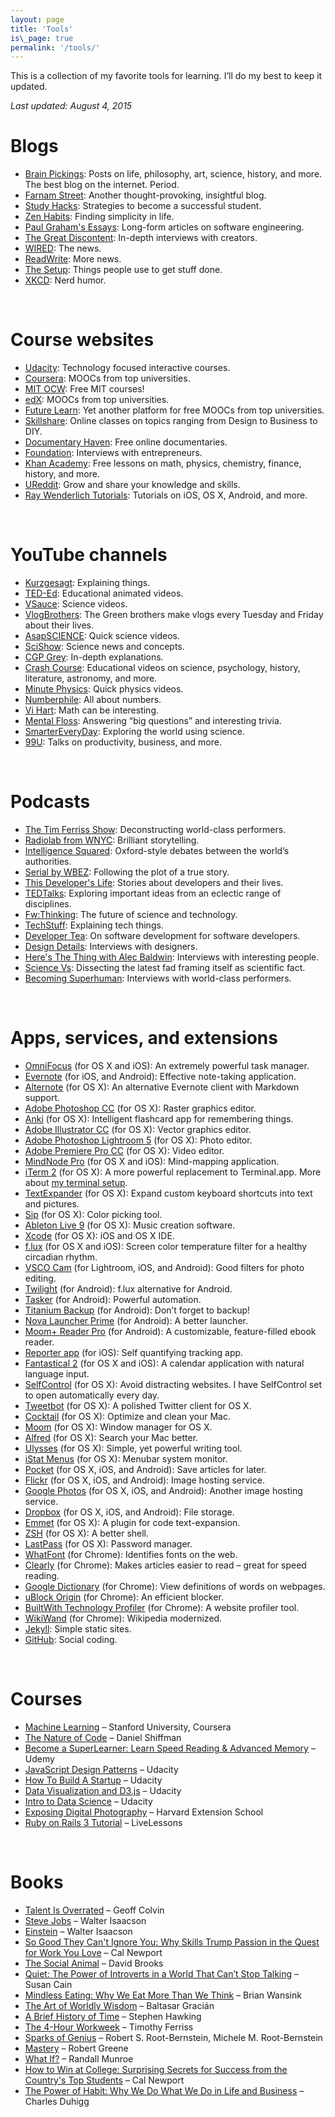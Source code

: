 ```yaml
---
layout: page
title: 'Tools'
is\_page: true
permalink: '/tools/'
---
```


This is a collection of my favorite tools for learning. I’ll do my best to keep it updated.

_Last updated: August 4, 2015_

# Blogs

- [Brain Pickings][1]: Posts on life, philosophy, art, science, history, and more. The best blog on the internet. Period.
- [Farnam Street][2]: Another thought-provoking, insightful blog.
- [Study Hacks][3]: Strategies to become a successful student. 
- [Zen Habits][4]: Finding simplicity in life.
- [Paul Graham's Essays][5]: Long-form articles on software engineering.
- [The Great Discontent][6]: In-depth interviews with creators.
- [WIRED][7]: The news.
- [ReadWrite][8]: More news.
- [The Setup][9]: Things people use to get stuff done.
- [XKCD][10]: Nerd humor.

<br/>

# Course websites

- [Udacity][11]: Technology focused interactive courses.
- [Coursera][12]: MOOCs from top universities. 
- [MIT OCW][13]: Free MIT courses!
- [edX][14]: MOOCs from top universities. 
- [Future Learn][15]: Yet another platform for free MOOCs from top universities.
- [Skillshare][16]: Online classes on topics ranging from Design to Business to DIY.
- [Documentary Haven][17]: Free online documentaries.
- [Foundation][18]: Interviews with entrepreneurs.
- [Khan Academy][19]: Free lessons on math, physics, chemistry, finance, history, and more.
- [UReddit][20]: Grow and share your knowledge and skills.
- [Ray Wenderlich Tutorials][21]: Tutorials on iOS, OS X, Android, and more.

<br/>

# YouTube channels
- [Kurzgesagt][22]: Explaining things.
- [TED-Ed][23]: Educational animated videos.
- [VSauce][24]: Science videos.
- [VlogBrothers][25]: The Green brothers make vlogs every Tuesday and Friday about their lives.
- [AsapSCIENCE][26]: Quick science videos.
- [SciShow][27]: Science news and concepts.
- [CGP Grey][28]: In-depth explanations.
- [Crash Course][29]: Educational videos on science, psychology, history, literature, astronomy, and more.
- [Minute Physics][30]: Quick physics videos.
- [Numberphile][31]: All about numbers.
- [Vi Hart][32]: Math can be interesting.
- [Mental Floss][33]: Answering “big questions” and interesting trivia.
- [SmarterEveryDay][34]: Exploring the world using science.
- [99U][35]: Talks on productivity, business, and more. 

<br/>

# Podcasts

- [The Tim Ferriss Show][36]: Deconstructing world-class performers.
- [Radiolab from WNYC][37]: Brilliant storytelling.
- [Intelligence Squared][38]: Oxford-style debates between the world’s authorities.
- [Serial by WBEZ][39]: Following the plot of a true story.
- [This Developer's Life][40]: Stories about developers and their lives.
- [TEDTalks][41]: Exploring important ideas from an eclectic range of disciplines.
- [Fw:Thinking][42]: The future of science and technology.
- [TechStuff][43]: Explaining tech things.
- [Developer Tea][44]: On software development for software developers.
- [Design Details][45]: Interviews with designers.
- [Here's The Thing with Alec Baldwin][46]: Interviews with interesting people.
- [Science Vs][47]: Dissecting the latest fad framing itself as scientific fact. 
- [Becoming Superhuman][48]: Interviews with world-class performers.

<br/>

# Apps, services, and extensions

- [OmniFocus][49] (for OS X and iOS): An extremely powerful task manager.
- [Evernote][50] (for iOS, and Android): Effective note-taking application.
- [Alternote][51] (for OS X): An alternative Evernote client with Markdown support.
- [Adobe Photoshop CC][52] (for OS X): Raster graphics editor.
- [Anki][53] (for OS X): Intelligent flashcard app for remembering things.
- [Adobe Illustrator CC][54] (for OS X): Vector graphics editor.
- [Adobe Photoshop Lightroom 5][55] (for OS X): Photo editor.
- [Adobe Premiere Pro CC][56] (for OS X): Video editor.
- [MindNode Pro][57] (for OS X and iOS): Mind-mapping application.
- [iTerm 2][58] (for OS X): A more powerful replacement to Terminal.app. More about [my terminal setup][59].
- [TextExpander][60] (for OS X): Expand custom keyboard shortcuts into text and pictures.
- [Sip][61] (for OS X): Color picking tool.
- [Ableton Live 9][62] (for OS X): Music creation software.
- [Xcode][63] (for OS X): iOS and OS X IDE.
- [f.lux][64] (for OS X and iOS): Screen color temperature filter for a healthy circadian rhythm.
- [VSCO Cam][65] (for Lightroom, iOS, and Android): Good filters for photo editing.
- [Twilight][66] (for Android): f.lux alternative for Android.
- [Tasker][67] (for Android): Powerful automation.
- [Titanium Backup][68] (for Android): Don’t forget to backup!
- [Nova Launcher Prime][69] (for Android): A better launcher.
- [Moom+ Reader Pro][70] (for Android): A customizable, feature-filled ebook reader.
- [Reporter app][71] (for iOS): Self quantifying tracking app.
- [Fantastical 2][72] (for OS X and iOS): A calendar application with natural language input.
- [SelfControl][73] (for OS X): Avoid distracting websites. I have SelfControl set to open automatically every day.
- [Tweetbot][74] (for OS X): A polished Twitter client for OS X.
- [Cocktail][75] (for OS X): Optimize and clean your Mac.
- [Moom][76] (for OS X): Window manager for OS X.
- [Alfred][77] (for OS X): Search your Mac better.
- [Ulysses][78] (for OS X): Simple, yet powerful writing tool.
- [iStat Menus][79] (for OS X): Menubar system monitor.
- [Pocket][80] (for OS X, iOS, and Android): Save articles for later.
- [Flickr][81] (for OS X, iOS, and Android): Image hosting service.
- [Google Photos][82] (for OS X, iOS, and Android): Another image hosting service.
- [Dropbox][83] (for OS X, iOS, and Android): File storage.
- [Emmet][84] (for OS X): A plugin for code text-expansion.
- [ZSH][85] (for OS X): A better shell.
- [LastPass][86] (for OS X): Password manager.
- [WhatFont][87] (for Chrome): Identifies fonts on the web.
- [Clearly][88] (for Chrome): Makes articles easier to read – great for speed reading.
- [Google Dictionary][89] (for Chrome): View definitions of words on webpages.
- [uBlock Origin][90] (for Chrome): An efficient blocker.
- [BuiltWith Technology Profiler][91] (for Chrome): A website profiler tool.
- [WikiWand][92] (for Chrome): Wikipedia modernized.
- [Jekyll][93]: Simple static sites.
- [GitHub][94]: Social coding.


<br/>

# Courses
- [Machine Learning][95] – Stanford University, Coursera
- [The Nature of Code][96] – Daniel Shiffman
- [Become a SuperLearner: Learn Speed Reading & Advanced Memory][97] – Udemy
- [JavaScript Design Patterns][98] – Udacity
- [How To Build A Startup][99] – Udacity
- [Data Visualization and D3.js][100] – Udacity
- [Intro to Data Science][101] – Udacity
- [Exposing Digital Photography][102] – Harvard Extension School
- [Ruby on Rails 3 Tutorial][103] – LiveLessons

<br/>

# Books

- [Talent Is Overrated][104] – Geoff Colvin
- [Steve Jobs][105] – Walter Isaacson
- [Einstein][106] – Walter Isaacson
- [So Good They Can't Ignore You: Why Skills Trump Passion in the Quest for Work You Love][107] – Cal Newport
- [The Social Animal][108] – David Brooks
- [Quiet: The Power of Introverts in a World That Can’t Stop Talking][109] – Susan Cain
- [Mindless Eating: Why We Eat More Than We Think][110] – Brian Wansink
- [The Art of Worldly Wisdom][111] – Baltasar Gracián
- [A Brief History of Time][112] – Stephen Hawking
- [The 4-Hour Workweek][113] – Timothy Ferriss
- [Sparks of Genius][114] – Robert S. Root-Bernstein, Michele M. Root-Bernstein
- [Mastery][115] – Robert Greene
- [What If?][116] – Randall Munroe
- [How to Win at College: Surprising Secrets for Success from the Country's Top Students][117] – Cal Newport
- [The Power of Habit: Why We Do What We Do in Life and Business][118] – Charles Duhigg

[1]:	http://www.brainpickings.org
[2]:	http://www.farnamstreetblog.com
[3]:	http://calnewport.com/blog/
[4]:	http://zenhabits.net
[5]:	http://www.paulgraham.com/articles.html
[6]:	http://thegreatdiscontent.com
[7]:	http://www.wired.com/
[8]:	http://readwrite.com/
[9]:	https://usesthis.com/
[10]:	http://xkcd.com
[11]:	http://udacity.com
[12]:	https://www.coursera.org/
[13]:	http://ocw.mit.edu/
[14]:	https://www.edx.org/
[15]:	https://www.futurelearn.com
[16]:	http://www.skillshare.com/
[17]:	http://documentaryheaven.com/
[18]:	http://foundation.bz
[19]:	http://khanacademy.org
[20]:	http://ureddit.com/
[21]:	http://www.raywenderlich.com/
[22]:	https://www.youtube.com/user/Kurzgesagt/about
[23]:	https://www.youtube.com/user/TEDEducation
[24]:	https://www.youtube.com/user/Vsauce
[25]:	https://www.youtube.com/user/vlogbrothers
[26]:	https://www.youtube.com/user/AsapSCIENCE
[27]:	https://www.youtube.com/user/scishow
[28]:	https://www.youtube.com/user/CGPGrey
[29]:	https://www.youtube.com/user/crashcourse
[30]:	https://www.youtube.com/user/minutephysics
[31]:	https://www.youtube.com/user/numberphile
[32]:	https://www.youtube.com/user/Vihart
[33]:	https://www.youtube.com/user/MentalFlossVideo
[34]:	https://www.youtube.com/user/destinws2
[35]:	https://www.youtube.com/user/99Uvideos
[36]:	https://itunes.apple.com/us/podcast/the-tim-ferriss-show/id863897795?mt=2
[37]:	https://itunes.apple.com/us/podcast/radiolab-from-wnyc/id152249110?mt=2
[38]:	https://itunes.apple.com/us/podcast/intelligence-squared/id708371900?mt=2
[39]:	https://itunes.apple.com/us/podcast/serial/id917918570?mt=2
[40]:	https://itunes.apple.com/us/podcast/this-developers-life/id389727545?mt=2
[41]:	https://www.ted.com/talks
[42]:	https://itunes.apple.com/us/podcast/fw-thinking/id604177167?mt=2
[43]:	https://itunes.apple.com/us/podcast/techstuff/id282795787?mt=2
[44]:	https://itunes.apple.com/us/podcast/developer-tea/id955596067?mt=2
[45]:	https://itunes.apple.com/us/podcast/design-details/id947191070
[46]:	https://itunes.apple.com/us/podcast/heres-thing-alec-baldwin/id472939437?mt=2
[47]:	https://itunes.apple.com/au/podcast/science-vs/id998250544?mt=2
[48]:	http://www.becomingasuperhuman.com/
[49]:	https://www.omnigroup.com/omnifocus
[50]:	http://evernote.com
[51]:	http://alternoteapp.com/
[52]:	http://www.adobe.com/products/photoshop.html
[53]:	http://ankisrs.net/
[54]:	http://www.adobe.com/products/illustrator.html
[55]:	http://www.adobe.com/products/photoshop-lightroom.html
[56]:	http://www.adobe.com/products/premiere.html
[57]:	https://mindnode.com/
[58]:	http://iterm2.com/
[59]:	/terminal
[60]:	https://smilesoftware.com/TextExpander/index.html
[61]:	https://itunes.apple.com/app/sip/id507257563?mt=12&ls=1
[62]:	https://www.ableton.com/
[63]:	https://developer.apple.com/xcode/
[64]:	https://justgetflux.com/
[65]:	https://vsco.co/vscocam
[66]:	https://play.google.com/store/apps/details?id=com.urbandroid.lux
[67]:	http://tasker.dinglisch.net/
[68]:	http://matrixrewriter.com/android/
[69]:	http://novalauncher.com/
[70]:	http://www.moondownload.com/
[71]:	https://itunes.apple.com/in/app/reporter-app/id779697486?mt=8
[72]:	https://flexibits.com/fantastical
[73]:	https://selfcontrolapp.com/
[74]:	http://tapbots.com/tweetbot/
[75]:	http://www.maintain.se/cocktail/
[76]:	http://manytricks.com/moom/
[77]:	http://alfredapp.com
[78]:	http://www.ulyssesapp.com/
[79]:	http://bjango.com/OS%20X/istatmenus/
[80]:	http://getpocket.com
[81]:	http://flickr.com
[82]:	https://photos.google.com/
[83]:	http://dropbox.com
[84]:	http://emmet.io/
[85]:	http://zsh.sourceforge.net/
[86]:	https://lastpass.com/
[87]:	https://chrome.google.com/webstore/detail/whatfont/jabopobgcpjmedljpbcaablpmlmfcogm?hl=en
[88]:	https://chrome.google.com/webstore/detail/clearly/iooicodkiihhpojmmeghjclgihfjdjhj?hl=en
[89]:	https://chrome.google.com/webstore/detail/google-dictionary-by-goog/mgijmajocgfcbeboacabfgobmjgjcoja?hl=en
[90]:	https://chrome.google.com/webstore/detail/ublock-origin/cjpalhdlnbpafiamejdnhcphjbkeiagm?hl=en
[91]:	https://chrome.google.com/webstore/detail/builtwith-technology-prof/dapjbgnjinbpoindlpdmhochffioedbn?hl=en
[92]:	https://chrome.google.com/webstore/detail/wikiwand-wikipedia-modern/emffkefkbkpkgpdeeooapgaicgmcbolj
[93]:	http://jekyllrb.com/
[94]:	github.com
[95]:	https://www.coursera.org/learn/machine-learning
[96]:	http://natureofcode.com/
[97]:	https://www.udemy.com/superlearning-speed-reading-memory-techniques/
[98]:	https://www.udacity.com/course/javascript-design-patterns--ud989
[99]:	https://www.udacity.com/course/how-to-build-a-startup--ep245
[100]:	https://www.udacity.com/course/data-visualization-and-d3js--ud507
[101]:	https://www.udacity.com/course/intro-to-data-science--ud359
[102]:	http://digitalphotography.exposed/
[103]:	http://www.informit.com/store/ruby-on-rails-3-tutorial-livelessons-bundle-learn-rails-9780132492546
[104]:	http://www.amazon.com/Talent-Overrated-Separates-World-Class-Performers/dp/1591842948/
[105]:	http://www.amazon.com/Steve-Jobs-Exclusive-Walter-Isaacson-ebook/dp/B005J3IEZQ/
[106]:	http://www.amazon.com/Einstein-Life-Universe-Walter-Isaacson/dp/0743264746/
[107]:	http://www.amazon.com/Good-They-Cant-Ignore-You/dp/1455509124/
[108]:	http://www.amazon.com/Social-Animal-Sources-Character-Achievement/dp/0812979370
[109]:	http://www.amazon.com/Quiet-Power-Introverts-World-Talking/dp/0307352153/
[110]:	http://www.amazon.com/Mindless-Eating-More-Than-Think/dp/0553384481/
[111]:	http://www.amazon.com/Art-Worldly-Wisdom-Baltasar-Gracian/dp/0385421311
[112]:	http://www.amazon.com/Brief-History-Time-Stephen-Hawking/dp/0553380168/
[113]:	http://www.amazon.com/4-Hour-Workweek-Anywhere-Expanded-Updated/dp/0307465357
[114]:	http://www.amazon.com/Sparks-Genius-Thirteen-Thinking-Creative/dp/0618127453/
[115]:	http://www.amazon.com/Mastery-Robert-Greene/dp/014312417X/
[116]:	http://www.amazon.com/What-If-Scientific-Hypothetical-Questions/dp/0544272994/
[117]:	http://www.amazon.com/How-Win-College-Surprising-Countrys/dp/0767917871
[118]:	http://www.amazon.com/Power-Habit-What-Life-Business/dp/081298160X